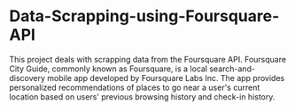# Data-Scrapping-using-Foursquare-API

This project deals with scrapping data from the Foursquare API. Foursquare City Guide, commonly known as Foursquare, is a local search-and-discovery mobile app developed by Foursquare Labs Inc. The app provides personalized recommendations of places to go near a user's current location based on users' previous browsing history and check-in history.
